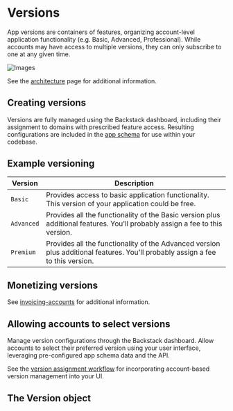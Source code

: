 # Versions

App versions are containers of features, organizing account-level application functionality (e.g. Basic, Advanced, Professional). While accounts may have access to multiple versions, they can only subscribe to one at any given time.

![Images](/images/diagrams/versions.svg)

See the [architecture](/architecture) page for additional information.


## Creating versions

Versions are fully managed using the Backstack dashboard, including their assignment to domains with prescribed feature access. Resulting configurations are included in the [app schema](/app-schemas) for use within your codebase.


## Example versioning


| Version | Description |
| --- | --- |
| `Basic` | Provides access to basic application functionality. This version of your application could be free. |
| `Advanced` | Provides all the functionality of the Basic version plus additional features. You'll probably assign a fee to this version. |
| `Premium` | Provides all the functionality of the Advanced version plus additional features. You'll probably assign a fee to this version. |


## Monetizing versions

<!--@include: ./includes/auto-invoiced-fees.md-->


See [invoicing-accounts](/account-invoicing) for additional information.

## Allowing accounts to select versions

Manage version configurations through the Backstack dashboard. Allow accounts to select their preferred version using your user interface, leveraging pre-configured app schema data and the API.

<!--@include: ./includes/version-list.md-->


See the [version assignment workflow](/version-assignment) for incorporating account-based version management into your UI.


## The Version object

<!--@include: ./includes/objects/version.md-->
<!--@include: ./includes/objects/properties/version.md-->

